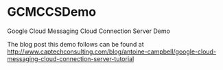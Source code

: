 GCMCCSDemo
==========

Google Cloud Messaging Cloud Connection Server Demo

The blog post this demo follows can be found at http://www.captechconsulting.com/blog/antoine-campbell/google-cloud-messaging-cloud-connection-server-tutorial
